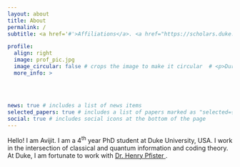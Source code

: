 ```yaml
---
layout: about
title: About
permalink: /
subtitle: <a href='#'>Affiliations</a>. <a href="https://scholars.duke.edu/person/avijit.mandal"> Duke University </a>

profile:
  align: right
  image: prof_pic.jpg
  image_circular: false # crops the image to make it circular  # <p>Durham, NC, USA</p>
  more_info: >
  
   
   

news: true # includes a list of news items
selected_papers: true # includes a list of papers marked as "selected={true}"
social: true # includes social icons at the bottom of the page
---
```

Hello! I am Avijit. I am a 4<sup>th</sup> year PhD student at Duke University, USA. I work in the intersection of classical and quantum information and coding theory. 
At Duke, I am fortunate to work with <a href="http://pfister.ee.duke.edu/"> Dr. Henry Pfister  </a>.

<!-- Write your biography here. Tell the world about yourself. Link to your favorite [subreddit](http://reddit.com). You can put a picture in, too. The code is already in, just name your picture `prof_pic.jpg` and put it in the `img/` folder. -->
<!-- 
Put your address / P.O. box / other info right below your picture. You can also disable any of these elements by editing `profile` property of the YAML header of your `_pages/about.md`. Edit `_bibliography/papers.bib` and Jekyll will render your [publications page](/al-folio/publications/) automatically. -->

<!-- Link to your social media connections, too. This theme is set up to use [Font Awesome icons](https://fontawesome.com/) and [Academicons](https://jpswalsh.github.io/academicons/), like the ones below. Add your Facebook, Twitter, LinkedIn, Google Scholar, or just disable all of them. -->
